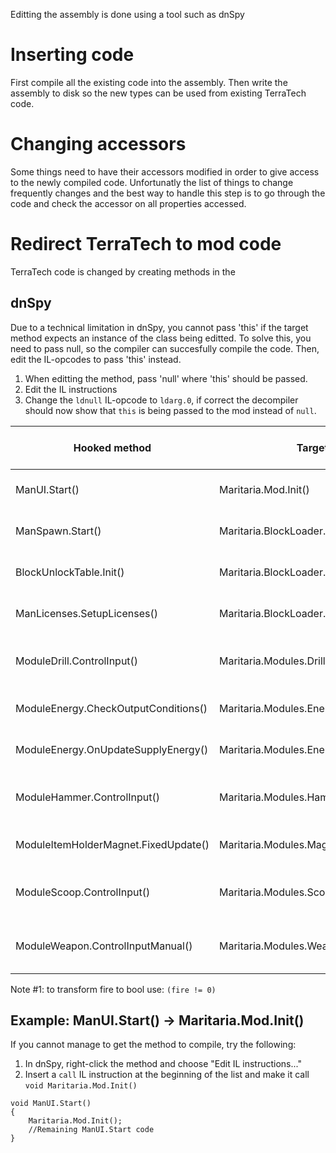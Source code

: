 Editting the assembly is done using a tool such as dnSpy

# Inserting code
First compile all the existing code into the assembly. Then write the assembly to disk so the new types can be used from existing TerraTech code.

# Changing accessors
Some things need to have their accessors modified in order to give access to the newly compiled code.
Unfortunatly the list of things to change frequently changes and the best way to handle this step is to go through the code and check the accessor on all properties accessed.

# Redirect TerraTech to mod code
TerraTech code is changed by creating methods in the 

## dnSpy
Due to a technical limitation in dnSpy, you cannot pass 'this' if the target method expects an instance of the class being editted.
To solve this, you need to pass null, so the compiler can succesfully compile the code. Then, edit the IL-opcodes to pass 'this' instead.
1. When editting the method, pass 'null' where 'this' should be passed.
2. Edit the IL instructions
3. Change the `ldnull` IL-opcode to `ldarg.0`, if correct the decompiler should now show that `this` is being passed to the mod instead of `null`.

Hooked method | Target mod method | When to call hook
--- | --- | ---
ManUI.Start() | Maritaria.Mod.Init() | Before method body
ManSpawn.Start() | Maritaria.BlockLoader.Init() | After method body
BlockUnlockTable.Init() | Maritaria.BlockLoader.BlockUnlockTable_Init() | Before method body
ManLicenses.SetupLicenses() | Maritaria.BlockLoader.ManLicenses_SetupLicenses() | Before method body
ModuleDrill.ControlInput() | Maritaria.Modules.Drill.Input() | Replace method body [#1]
ModuleEnergy.CheckOutputConditions() | Maritaria.Modules.Energy.CheckOutputConditions() | Replace method body
ModuleEnergy.OnUpdateSupplyEnergy() | Maritaria.Modules.Energy.OnUpdateSupplyEnergy() | Replace method body
ModuleHammer.ControlInput() | Maritaria.Modules.Hammer.Input() | Replace method body [#1]
ModuleItemHolderMagnet.FixedUpdate() | Maritaria.Modules.Magnet.FixedUpdate() | Replace method body
ModuleScoop.ControlInput() | Maritaria.Modules.Scoop.Input() | Replace method body [#1]
ModuleWeapon.ControlInputManual() | Maritaria.Modules.Weapon.Input() | Replace method body [#1]

Note #1: to transform fire to bool use: ```(fire != 0)```

## Example: ManUI.Start() -> Maritaria.Mod.Init()
If you cannot manage to get the method to compile, try the following:
1. In dnSpy, right-click the method and choose "Edit IL instructions..."
2. Insert a `call` IL instruction at the beginning of the list and make it call `void Maritaria.Mod.Init()`

```
void ManUI.Start()
{
	Maritaria.Mod.Init();
	//Remaining ManUI.Start code
}
```